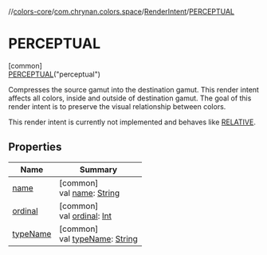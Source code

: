 //[colors-core](../../../../index.md)/[com.chrynan.colors.space](../../index.md)/[RenderIntent](../index.md)/[PERCEPTUAL](index.md)

# PERCEPTUAL

[common]\
[PERCEPTUAL](index.md)("perceptual")

Compresses the source gamut into the destination gamut. This render intent affects all colors, inside and outside of destination gamut. The goal of this render intent is to preserve the visual relationship between colors.

This render intent is currently not implemented and behaves like [RELATIVE](../-r-e-l-a-t-i-v-e/index.md).

## Properties

| Name | Summary |
|---|---|
| [name](index.md#-372974862%2FProperties%2F1346026436) | [common]<br>val [name](index.md#-372974862%2FProperties%2F1346026436): [String](https://kotlinlang.org/api/latest/jvm/stdlib/kotlin/-string/index.html) |
| [ordinal](index.md#-739389684%2FProperties%2F1346026436) | [common]<br>val [ordinal](index.md#-739389684%2FProperties%2F1346026436): [Int](https://kotlinlang.org/api/latest/jvm/stdlib/kotlin/-int/index.html) |
| [typeName](../type-name.md) | [common]<br>val [typeName](../type-name.md): [String](https://kotlinlang.org/api/latest/jvm/stdlib/kotlin/-string/index.html) |
